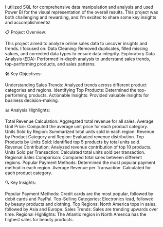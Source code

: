 I utilized SQL for comprehensive data manipulation and analysis and used Power BI for the visual representation of the overall results. This project was both challenging and rewarding, and I'm excited to share some key insights and accomplishments!

📋 Project Overview:

This project aimed to analyze online sales data to uncover insights and trends. I focused on:
Data Cleaning: Removed duplicates, filled missing values, and corrected data types to ensure data integrity.
Exploratory Data Analysis (EDA): Performed in-depth analysis to understand sales trends, top-performing products, and sales patterns.

🛠 Key Objectives:

Understanding Sales Trends: Analyzed trends across different product categories and regions.
Identifying Top Products: Determined the top-performing products.
Actionable Insights: Provided valuable insights for business decision-making.


📊 Analysis Highlights:

Total Revenue Calculation: Aggregated total revenue for all sales.
Average Unit Price: Computed the average unit price for each product category.
Units Sold by Region: Summarized total units sold in each region.
Revenue by Product Category and Region: Evaluated revenue distribution.
Top Products by Units Sold: Identified top 5 products by total units sold.
Revenue Contribution: Analyzed revenue contribution of top 10 products.
Units Sold per Transaction: Calculated total units sold per transaction.
Regional Sales Comparison: Compared total sales between different regions.
Popular Payment Methods: Determined the most 
popular payment method in each region.
Average Revenue per Transaction: Calculated for each product category.

🔍 Key Insights:

Popular Payment Methods: Credit cards are the most popular, followed by debit cards and PayPal.
Top-Selling Categories: Electronics lead, followed by beauty products and clothing.
Top Regions: North America tops in sales, followed by Asia and Europe.
Sales Trends: Sales are trending upwards over time.
Regional Highlights: The Atlantic region in North America has the highest sales for beauty products.

